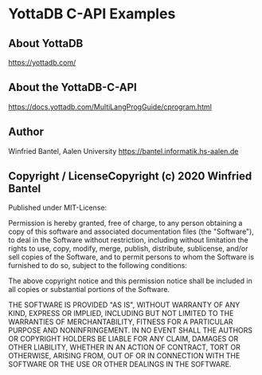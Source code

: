 # YottaDB C-API Examples

## About YottaDB
https://yottadb.com/

## About the YottaDB-C-API
https://docs.yottadb.com/MultiLangProgGuide/cprogram.html

## Author
Winfried Bantel, Aalen University
https://bantel.informatik.hs-aalen.de

## Copyright / LicenseCopyright (c) 2020 Winfried Bantel
Published under MIT-License:

Permission is hereby granted, free of charge, to any person obtaining a copy of this software and associated documentation files (the "Software"), to deal in the Software without restriction, including without limitation the rights to use, copy, modify, merge, publish, distribute, sublicense, and/or sell copies of the Software, and to permit persons to whom the Software is furnished to do so, subject to the following conditions:

The above copyright notice and this permission notice shall be included in all copies or substantial portions of the Software.

THE SOFTWARE IS PROVIDED "AS IS", WITHOUT WARRANTY OF ANY KIND, EXPRESS OR IMPLIED, INCLUDING BUT NOT LIMITED TO THE WARRANTIES OF MERCHANTABILITY, FITNESS FOR A PARTICULAR PURPOSE AND NONINFRINGEMENT. IN NO EVENT SHALL THE AUTHORS OR COPYRIGHT HOLDERS BE LIABLE FOR ANY CLAIM, DAMAGES OR OTHER LIABILITY, WHETHER IN AN ACTION OF CONTRACT, TORT OR OTHERWISE, ARISING FROM, OUT OF OR IN CONNECTION WITH THE SOFTWARE OR THE USE OR OTHER DEALINGS IN THE SOFTWARE. 
